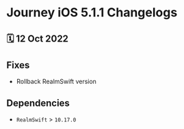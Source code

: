 # Journey iOS 5.1.1 Changelogs

<h2>🗓 12 Oct 2022</h2>

## Fixes
- Rollback RealmSwift version

## Dependencies
- `RealmSwift` > `10.17.0`
